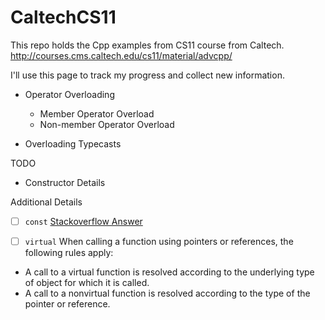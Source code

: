 # CaltechCS11
This repo holds the Cpp examples from CS11 course from Caltech.
http://courses.cms.caltech.edu/cs11/material/advcpp/

I'll use this page to track my progress and collect new information.

   * Operator Overloading
      * Member Operator Overload
      * Non-member Operator Overload

   * Overloading Typecasts

TODO
   * Constructor Details

Additional Details
* [ ] ```const``` [Stackoverflow Answer](http://stackoverflow.com/questions/4622330/operator-overloading-member-function-vs-non-member-function)

* [ ] ```virtual```
When calling a function using pointers or references, the following rules apply:
 * A call to a virtual function is resolved according to the underlying type of object for which it is called.
 * A call to a nonvirtual function is resolved according to the type of the pointer or reference.

